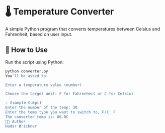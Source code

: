 # 🌡️ Temperature Converter

A simple Python program that converts temperatures between Celsius and Fahrenheit, based on user input.

## 🔧 How to Use

Run the script using Python:

```bash
python converter.py
You'll be asked to:

Enter a temperature value (number)

Choose the target unit: F for Fahrenheit or C for Celsius

💡 Example Output
Enter the number of the temp: 30  
Enter the temp type you want to switch to, F/C: F  
The converted temp is: 86.0C
🧑‍💻 Author
Hadar Brickner


